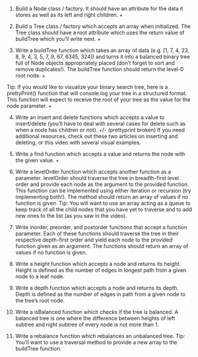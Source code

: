 1. Build a Node class / factory. It should have an attribute for the data it stores as well as its left and right children. +
 
2. Build a Tree class / factory which accepts an array when initialized. 
The Tree class should have a root attribute which uses the return value of buildTree which you’ll write next. +

3. Write a buildTree function which takes an array of data (e.g. [1, 7, 4, 23, 8, 9, 4, 3, 5, 7, 9, 67, 6345, 324]) 
and turns it into a balanced binary tree full of Node objects appropriately placed (don’t forget to sort and remove duplicates!). 
The buildTree function should return the level-0 root node. +

Tip: If you would like to visualize your binary search tree, here is a prettyPrint() function that 
will console.log your tree in a structured format. This function will expect to receive the root of your tree as the value for the node parameter. +

4. Write an insert and delete functions which accepts a value to insert/delete 
(you’ll have to deal with several cases for delete such as when a node has children or not). +/- (prettyprint broken)
If you need additional resources, check out these two articles on inserting and deleting, or this video with several visual examples.

5. Write a find function which accepts a value and returns the node with the given value. +

6. Write a levelOrder function which accepts another function as a parameter. 
levelOrder should traverse the tree in breadth-first level order and provide 
each node as the argument to the provided function. 
This function can be implemented using either iteration or recursion (try implementing both!). 
The method should return an array of values if no function is given. 
Tip: You will want to use an array acting as a queue to keep track of all the child nodes 
that you have yet to traverse and to add new ones to the list (as you saw in the video).

7. Write inorder, preorder, and postorder functions that accept a function parameter. 
Each of these functions should traverse the tree in their respective depth-first order 
and yield each node to the provided function given as an argument. 
The functions should return an array of values if no function is given.

8. Write a height function which accepts a node and returns its height. 
Height is defined as the number of edges in longest path from a given node to a leaf node.

9. Write a depth function which accepts a node and returns its depth. 
Depth is defined as the number of edges in path from a given node to the tree’s root node.

10. Write a isBalanced function which checks if the tree is balanced. 
A balanced tree is one where the difference between heights 
of left subtree and right subtree of every node is not more than 1.

11. Write a rebalance function which rebalances an unbalanced tree. 
Tip: You’ll want to use a traversal method to provide a new array to the buildTree function.